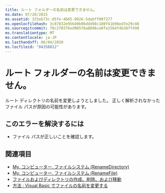 ```yaml
---
title: ルート フォルダーの名前は変更できません。
ms.date: 07/20/2015
ms.assetid: 325eb73c-d5fe-4b65-8926-5dabff007277
ms.openlocfilehash: 3c87832e95649b06ddd98c180f41b96ed7e29c48
ms.sourcegitcommit: f8c270376ed905f6a8896ce0fe25b4f4b38ff498
ms.translationtype: MT
ms.contentlocale: ja-JP
ms.lasthandoff: 06/04/2020
ms.locfileid: "84358012"
---
```

# <a name="root-folder-cannot-be-renamed"></a>ルート フォルダーの名前は変更できません。
ルート ディレクトリの名前を変更しようとしました。 正しく解析されなかったファイル パスが原因の可能性があります。  
  
## <a name="to-correct-this-error"></a>このエラーを解決するには  
  
- ファイル パスが正しいことを確認します。  
  
## <a name="see-also"></a>関連項目

- [My. コンピューター. ファイルシステム (RenameDirectory)](xref:Microsoft.VisualBasic.MyServices.FileSystemProxy.RenameDirectory%2A)
- [My. コンピューター. ファイルシステム (RenameFile)](xref:Microsoft.VisualBasic.MyServices.FileSystemProxy.RenameFile%2A)
- [ファイルおよびディレクトリの作成、削除、および移動](../developing-apps/programming/drives-directories-files/creating-deleting-and-moving-files-and-directories.md)
- [方法 : Visual Basic でファイルの名前を変更する](../developing-apps/programming/drives-directories-files/how-to-rename-a-file.md)
